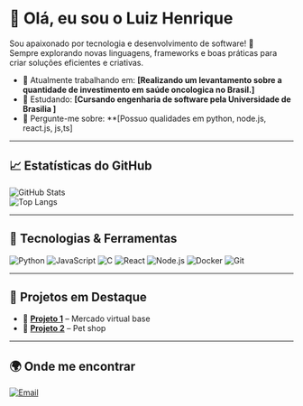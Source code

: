 # 👋 Olá, eu sou o Luiz Henrique 

Sou apaixonado por tecnologia e desenvolvimento de software! 🚀  
Sempre explorando novas linguagens, frameworks e boas práticas para criar soluções eficientes e criativas.  

- 🔭 Atualmente trabalhando em: **[Realizando um levantamento sobre a quantidade de investimento em saúde oncologica no Brasil.]**  
- 🌱 Estudando: **[Cursando engenharia de software pela Universidade de Brasilia ]**  
- 💬 Pergunte-me sobre: **[Possuo qualidades em python, node.js, react.js, js,ts]  


---

## 📈 Estatísticas do GitHub
![GitHub Stats](https://github-readme-stats.vercel.app/api?username=SEU_USUARIO&show_icons=true&theme=tokyonight)  
![Top Langs](https://github-readme-stats.vercel.app/api/top-langs/?username=SEU_USUARIO&layout=compact&theme=tokyonight)

---

## 🚀 Tecnologias & Ferramentas
![Python](https://img.shields.io/badge/Python-3776AB?style=for-the-badge&logo=python&logoColor=white)
![JavaScript](https://img.shields.io/badge/JavaScript-F7DF1E?style=for-the-badge&logo=javascript&logoColor=black)
![C](https://img.shields.io/badge/C-00599C?style=for-the-badge&logo=c&logoColor=white)
![React](https://img.shields.io/badge/React-20232A?style=for-the-badge&logo=react&logoColor=61DAFB)
![Node.js](https://img.shields.io/badge/Node.js-43853D?style=for-the-badge&logo=node.js&logoColor=white)
![Docker](https://img.shields.io/badge/Docker-2496ED?style=for-the-badge&logo=docker&logoColor=white)
![Git](https://img.shields.io/badge/Git-F05032?style=for-the-badge&logo=git&logoColor=white)

---

## 📂 Projetos em Destaque
- 🔗 [**Projeto 1**](https://github.com/Luizz97/mercado-virtual) – Mercado virtual base 
- 🔗 [**Projeto 2**](https://github.com/DaviUrsulino/Petshop) – Pet shop


---

## 🌍 Onde me encontrar
[![Email](https://img.shields.io/badge/Email-D14836?style=for-the-badge&logo=gmail&logoColor=white)](luizhpallavicini22@gmail.com)
